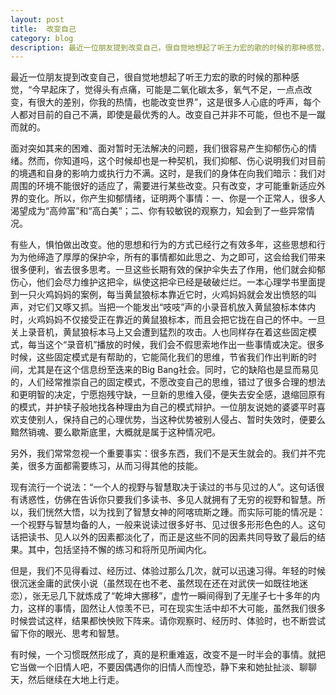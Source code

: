 ```yaml
---
layout: post
title:  改变自己
category: blog
description: 最近一位朋友提到改变自己，很自觉地想起了听王力宏的歌的时候的那种感觉，“今早起床了，觉得头有点痛，可能是二氧化碳太多，氧气不足，一点点改变，有很大的差别，你我的热情，也能改变世界”，这是很多人心底的呼声，每个人都对目前的自己不满，即使是最优秀的人。改变自己并非不可能，但也不是一蹴而就的。
---
```


最近一位朋友提到改变自己，很自觉地想起了听王力宏的歌的时候的那种感觉，“今早起床了，觉得头有点痛，可能是二氧化碳太多，氧气不足，一点点改变，有很大的差别，你我的热情，也能改变世界”，这是很多人心底的呼声，每个人都对目前的自己不满，即使是最优秀的人。改变自己并非不可能，但也不是一蹴而就的。

面对突如其来的困难、面对暂时无法解决的问题，我们很容易产生抑郁伤心的情绪。然而，你知道吗，这个时候却也是一种契机，我们抑郁、伤心说明我们对目前的境遇和自身的影响力或执行力不满。这时，是我们的身体在向我们暗示：我们对周围的环境不能很好的适应了，需要进行某些改变。只有改变，才可能重新适应外界的变化。所以，你产生抑郁情绪，证明两个事情：一、你是一个正常人，很多人渴望成为“高帅富”和“高白美”；二、你有较敏锐的观察力，知会到了一些异常情况。

有些人，惧怕做出改变。他的思想和行为的方式已经行之有效多年，这些思想和行为为他缔造了厚厚的保护伞，所有的事情都如此思之、为之即可，这会给我们带来很多便利，省去很多思考。一旦这些长期有效的保护伞失去了作用，他们就会抑郁伤心，他们会尽力维护这把伞，纵使这把伞已经是破破烂烂。一本心理学书里面提到一只火鸡妈妈的案例，每当黄鼠狼标本靠近它时，火鸡妈妈就会发出愤怒的叫声，对它们又啄又抓。当把一个能发出“吱吱”声的小录音机放入黄鼠狼标本体内时，火鸡妈妈不仅接受正在靠近的黄鼠狼标本，而且会把它拢在自己的怀中。一旦关上录音机，黄鼠狼标本马上又会遭到猛烈的攻击。人也同样存在着这些固定模式，每当这个“录音机”播放的时候，我们会不假思索地作出一些事情或决定。很多时候，这些固定模式是有帮助的，它能简化我们的思维，节省我们作出判断的时间，尤其是在这个信息纷至迭来的Big Bang社会。同时，它的缺陷也是显而易见的，人们经常推崇自己的固定模式，不愿改变自己的思维，错过了很多合理的想法和更明智的决定，宁愿抱残守缺，一旦新的思维入侵，便失去安全感，退缩回原有的模式，并护犊子般地找各种理由为自己的模式辩护。一位朋友说她的婆婆平时喜欢支使别人，保持自己的心理优势，当这种优势被别人侵占、暂时失效时，便要么黯然销魂、要么歇斯底里，大概就是属于这种情况吧。

另外，我们常常忽视一个重要事实：很多东西，我们不是天生就会的。我们并不完美，很多方面都需要练习，从而习得其他的技能。

现有流行一个说法：“一个人的视野与智慧取决于读过的书与见过的人”。这句话很有诱惑性，仿佛在告诉你只要我们多读书、多见人就拥有了无穷的视野和智慧。所以，我们恍然大悟，以为找到了智慧女神的阿喀琉斯之踵。而实际可能的情况是：一个视野与智慧均备的人，一般来说读过很多好书、见过很多形形色色的人。这句话把读书、见人以外的因素都淡化了，而正是这些不同的因素共同导致了最后的结果。其中，包括坚持不懈的练习和将所见所闻内化。

但是，我们不见得看过、经历过、体验过那么几次，就可以迅速习得。年轻的时候很沉迷金庸的武侠小说（虽然现在也不老、虽然现在还在对武侠一如既往地迷恋），张无忌几下就炼成了“乾坤大挪移”，虚竹一瞬间得到了无崖子七十多年的内力，这样的事情，固然让人惊羡不已，可在现实生活中却不大可能，虽然我们很多时候尝试这样，结果都怏怏败下阵来。请你观察时、经历时、体验时，也不断尝试留下你的眼光、思考和智慧。

有时候，一个习惯既然形成了，真的是积重难返，改变不是一时半会的事情。就把它当做一个旧情人吧，不要因偶遇你的旧情人而惶恐，静下来和她扯扯淡、聊聊天，然后继续在大地上行走。